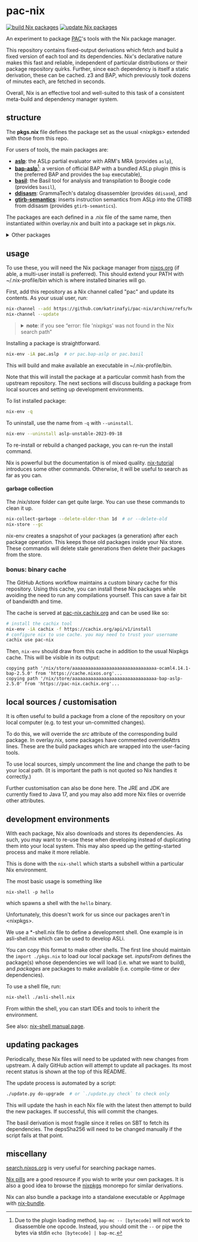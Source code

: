 # pac-nix

[![build Nix packages](https://github.com/katrinafyi/pac-nix/actions/workflows/main.yml/badge.svg)](https://github.com/katrinafyi/pac-nix/actions/workflows/main.yml)
[![update Nix packages](https://github.com/katrinafyi/pac-nix/actions/workflows/update.yml/badge.svg)](https://github.com/katrinafyi/pac-nix/actions/workflows/update.yml)

An experiment to package [PAC](https://github.com/UQ-PAC)'s
tools with the Nix package manager.

This repository contains fixed-output derivations which fetch
and build a fixed version of each tool and its dependencies.
Nix's declarative nature makes this fast and reliable, 
independent of particular distributions or their package repository quirks.
Further, since each dependency is itself a static derivation, these can be cached.
z3 and BAP, which previously took dozens of minutes each,
are fetched in seconds.

Overall, Nix is an effective tool and well-suited to this task
of a consistent meta-build and dependency manager system.

## structure

The **pkgs.nix** file defines the package set as 
the usual \<nixpkgs\> extended with those from this repo.

For users of tools, the main packages are:
- **[aslp][]**: the ASLp partial evaluator with ARM's MRA (provides `aslp`),
- **[bap-aslp][]**[^1]: a version of official BAP with a bundled ASLp plugin (this is the preferred BAP and provides the `bap` executable), 
- **[basil][]**: the Basil tool for analysis and transpilation to Boogie code (provides `basil`),
- **[ddisasm][]**: GrammaTech's datalog disassembler (provides `ddisasm`), and
- **[gtirb-semantics][]**: inserts instruction semantics from ASLp into the GTIRB from ddisasm (provides `gtirb-semantics`).


[aslp]: https://github.com/UQ-PAC/aslp
[bap-aslp]: https://github.com/UQ-PAC/bap-asli-plugin
[bap-primus]: https://github.com/UQ-PAC/bap/tree/aarch64-pull-request-2
[Primus Lisp PR]: https://github.com/BinaryAnalysisPlatform/bap/pull/1546
[basil]: https://github.com/UQ-PAC/bil-to-boogie-translator
[ddisasm]: https://github.com/GrammaTech/ddisasm
[godbolt]: https://github.com/ailrst/compiler-explorer
[gtirb-semantics]: https://github.com/UQ-PAC/gtirb-semantics

The packages are each defined in a .nix file of the same name,
then instantiated within overlay.nix and
built into a package set in pkgs.nix.

<details>
<summary>Other packages</summary>
These are less frequently used and might be untested.
  
- **[bap-primus][]**: PAC's fork of BAP with the [Primus Lisp PR][] but without ASLp (provides `bap-primus`)
- **[godbolt][]**: the Godbolt compiler explorer with the Basil toolchain for interactive use (provides `godbolt`)

Other Nix files also define dependencies needed by the end-user tools.
</details>

[^1]: Due to the plugin loading method, `bap-mc -- [bytecode]` will not work to disassemble one opcode. Instead, you should omit the `--` or pipe the bytes via stdin `echo [bytecode] | bap-mc`.

## usage

To use these, you will need the Nix package manager
from [nixos.org][] (if able, a multi-user install is preferred).
This should extend your PATH with ~/.nix-profile/bin which is where
installed binaries will go.

[nixos.org]: https://nixos.org/download

First, add this repository as a Nix channel called "pac" and update its contents.
As your usual user, run:
```bash
nix-channel --add https://github.com/katrinafyi/pac-nix/archive/refs/heads/main.tar.gz pac
nix-channel --update
```

<blockquote>
<details>
  <summary>
    <b>note</b>: if you see &ldquo;error: file 'nixpkgs' was not found in the Nix search path&rdquo;
  </summary>

  Use these commands to add the \<nixpkgs\> repository.
  ```bash
  nix-channel --add https://nixos.org/channels/nixpkgs-unstable nixpkgs
  nix-channel --update
  ```
  If these commands raise "permission denied", you can also try them with `sudo`.
  Be aware that using sudo here might require sudo in later commands as well.
</details>
</blockquote>

Installing a package is straightforward.
```bash
nix-env -iA pac.aslp  # or pac.bap-aslp or pac.basil
```
This will build and make available an executable in ~/.nix-profile/bin.

Note that this will install the package at a particular commit hash from the upstream repository.
The next sections will discuss building a package
from local sources and setting up development environments.

To list installed package:
```bash
nix-env -q
```

To uninstall, use the name from `-q` with `--uninstall`.
```bash
nix-env --uninstall aslp-unstable-2023-09-18
```

To re-install or rebuild a changed package,
you can re-run the install command.

Nix is powerful but the documentation is of mixed quality.
[nix-tutorial](https://nix-tutorial.gitlabpages.inria.fr/nix-tutorial/getting-started.html)
introduces some other commands.
Otherwise, it will be useful to search as far as you can.

#### garbage collection

The /nix/store folder can get quite large.
You can use these commands to clean it up.

```bash
nix-collect-garbage --delete-older-than 1d  # or --delete-old
nix-store --gc
```

nix-env creates a snapshot of your packages (a generation) after each package operation.
This keeps those old packages inside your Nix store.
These commands will delete stale generations then delete their packages from the store. 

### bonus: binary cache

The GitHub Actions workflow maintains a custom binary cache for this repository.
Using this cache, you can install these Nix packages while avoiding the need to run any compilations yourself.
This can save a fair bit of bandwidth and time.

The cache is served at [pac-nix.cachix.org](https://pac-nix.cachix.org/) and can be used like so:
```bash
# install the cachix tool
nix-env -iA cachix -f https://cachix.org/api/v1/install
# configure nix to use cache. you may need to trust your username
cachix use pac-nix
```
Then, `nix-env` should draw from this cache in addition to the usual Nixpkgs cache. This will be visible in its output:
```
copying path '/nix/store/aaaaaaaaaaaaaaaaaaaaaaaaaaaaaaaa-ocaml4.14.1-bap-2.5.0' from 'https://cache.nixos.org'...
copying path '/nix/store/aaaaaaaaaaaaaaaaaaaaaaaaaaaaaaaa-bap-aslp-2.5.0' from 'https://pac-nix.cachix.org'...
```

## local sources / customisation

It is often useful to build a package from
a clone of the repository on your local computer
(e.g. to test your un-committed changes).

To do this, we will override the _src_ attribute of
the corresponding build package.
In overlay.nix, some packages have commented overrideAttrs lines.
These are the build packages which are wrapped into the user-facing tools.

To use local sources, simply uncomment the line and change the path
to be your local path.
(It is important the path is not quoted so Nix handles it correctly.)

Further customisation can also be done here.
The JRE and JDK are currently fixed to Java 17,
and you may also add more Nix files or override other attributes.

## development environments

With each package, Nix also downloads and stores its dependencies.
As such, you may want to re-use these when developing instead of
duplicating them into your local system.
This may also speed up the getting-started process and make it more reliable. 

This is done with the `nix-shell` which
starts a subshell within a particular Nix environment.

The most basic usage is something like
```
nix-shell -p hello
```
which spawns a shell with the `hello` binary.

Unfortunately, this doesn't work for us since
our packages aren't in \<nixpkgs\>.

We use a \*-shell.nix file to define a development shell.
One example is in asli-shell.nix which can be used to develop ASLi.

You can copy this format to make other shells.
The first line should maintain the `import ./pkgs.nix`
to load our local package set.
_inputsFrom_ defines the package(s) whose dependencies we will load
(i.e. what we want to build),
and _packages_ are packages to make available
(i.e. compile-time or dev dependencies).

To use a shell file, run:
```bash
nix-shell ./asli-shell.nix
```
From within the shell, you can start IDEs and
tools to inherit the environment.

See also: [nix-shell manual page](https://nixos.org/manual/nix/stable/command-ref/nix-shell).

## updating packages

Periodically, these Nix files will need to be updated with new changes from upstream.
A daily GitHub action will attempt to update all packages.
Its most recent status is shown at the top of this README.

The update process is automated by a script:
```bash
./update.py do-upgrade  # or `./update.py check` to check only
```
This will update the hash in each Nix file with the latest then attempt to build the new packages.
If successful, this will commit the changes.

The basil derivation is most fragile since it relies on SBT to fetch its dependencies.
The depsSha256 will need to be changed manually if the script fails at that point.

## miscellany

[search.nixos.org](https://search.nixos.org/)
is very useful for searching package names.

[Nix pills](https://nixos.org/guides/nix-pills/) are a good resource 
if you wish to write your own packages.
It is also a good idea to browse the [nixpkgs](https://github.com/NixOS/nixpkgs/) monorepo for similar derivations.

Nix can also bundle a package into a standalone executable or AppImage
with [nix-bundle](https://nixos.org/manual/nix/stable/command-ref/new-cli/nix3-bundle).

